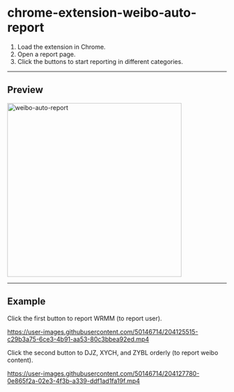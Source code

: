 # chrome-extension-weibo-auto-report

1. Load the extension in Chrome.
2. Open a report page.
3. Click the buttons to start reporting in different categories.

---

## Preview

<img src="https://user-images.githubusercontent.com/50146714/204307053-ba00b774-2b21-4f9d-b0df-0fae6230d663.png" alt="weibo-auto-report" width="400"/>

---

## Example

Click the first button to report WRMM (to report user).

https://user-images.githubusercontent.com/50146714/204125515-c29b3a75-6ce3-4b91-aa53-80c3bbea92ed.mp4

Click the second button to DJZ, XYCH, and ZYBL orderly (to report weibo content).

https://user-images.githubusercontent.com/50146714/204127780-0e865f2a-02e3-4f3b-a339-ddf1ad1fa19f.mp4
